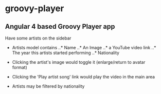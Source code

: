 # groovy-player

## Angular 4 based Groovy Player app

Have some artists on the sidebar
* Artists model contains
..* Name
..* An Image
..* a YouTube video link
..* The year this artists started performing
..* Nationality

* Clicking the artist's image would toggle it (enlarge/return to avatar format)
* Clicking the 'Play artist song' link would play the video in the main area
* Artists may be filtered by nationality

